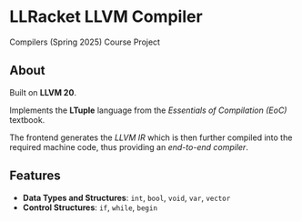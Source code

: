 # LLRacket LLVM Compiler

Compilers (Spring 2025) Course Project

## About

Built on **LLVM 20**.

Implements the **LTuple** language from the _Essentials of Compilation (EoC)_ textbook.

The frontend generates the _LLVM IR_ which is then further compiled into the required machine code, thus providing an _end-to-end compiler_.

## Features

- **Data Types and Structures**: `int`, `bool`, `void`, `var`, `vector`
- **Control Structures**: `if`, `while`, `begin`
